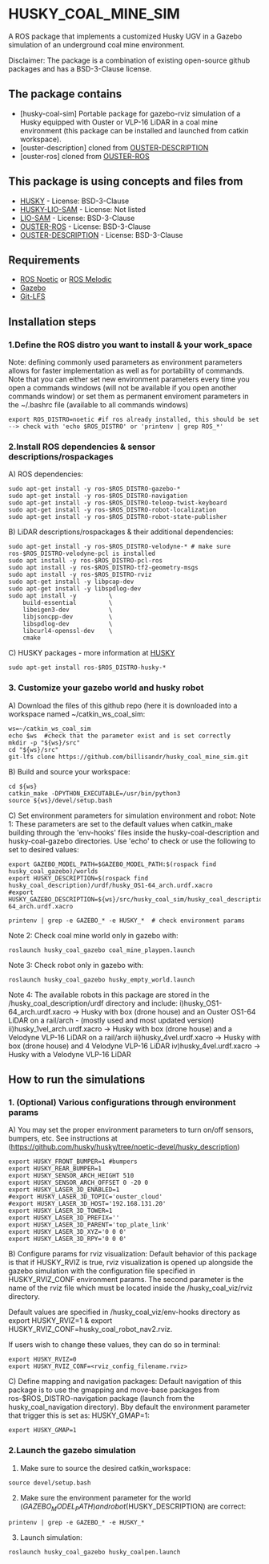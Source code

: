# HUSKY_COAL_MINE_SIM
A ROS package that implements a customized Husky UGV in a Gazebo simulation of an underground coal mine environment.

Disclaimer: The package is a combination of existing open-source github packages and has a BSD-3-Clause license.

## The package contains

- [husky-coal-sim] Portable package for gazebo-rviz simulation of a Husky equipped with Ouster or VLP-16 LiDAR in a coal mine environment (this package can be installed and launched from catkin workspace).
- [ouster-description] cloned from [OUSTER-DESCRIPTION](https://github.com/clearpathrobotics/ouster_description.git) 
- [ouster-ros] cloned from [OUSTER-ROS](https://github.com/ouster-lidar/ouster-ros)

## This package is using concepts and files from

- [HUSKY](https://github.com/husky/husky.git) - License: BSD-3-Clause
- [HUSKY-LIO-SAM](https://github.com/FarzadAziziZade/Husky-LIO-SAM.git) - License: Not listed  
- [LIO-SAM](https://github.com/TixiaoShan/LIO-SAM.git) - License: BSD-3-Clause 
- [OUSTER-ROS](https://github.com/ouster-lidar/ouster-ros.git) - License: BSD-3-Clause 
- [OUSTER-DESCRIPTION](https://github.com/clearpathrobotics/ouster_description.git) - License: BSD-3-Clause  

## Requirements

- [ROS Noetic](http://wiki.ros.org/noetic/Installation/Ubuntu) or [ROS Melodic](http://wiki.ros.org/melodic/Installation/Ubuntu)
- [Gazebo](https://github.com/gazebosim/gz-sim)
- [Git-LFS](https://git-lfs.com/)


## Installation steps


### 1.Define the ROS distro you want to install & your work_space

Note: defining commonly used parameters as environment parameters allows for faster implementation as well as for portability of commands. Note that you can either set new environment parameters every time you open a commands windows (will not be available if you open another commands window) or set them as permanent enviroment parameters in the ~/.bashrc file (available to all commands windows)

```
export ROS_DISTRO=noetic #if ros already installed, this should be set --> check with 'echo $ROS_DISTRO' or 'printenv | grep ROS_*'
```

### 2.Install ROS dependencies & sensor descriptions/rospackages

A) ROS dependencies:
```
sudo apt-get install -y ros-$ROS_DISTRO-gazebo-*
sudo apt-get install -y ros-$ROS_DISTRO-navigation
sudo apt-get install -y ros-$ROS_DISTRO-teleop-twist-keyboard
sudo apt-get install -y ros-$ROS_DISTRO-robot-localization
sudo apt-get install -y ros-$ROS_DISTRO-robot-state-publisher
```
B) LiDAR descriptions/rospackages & their additional dependencies:
```
sudo apt-get install -y ros-$ROS_DISTRO-velodyne-* # make sure ros-$ROS_DISTRO-velodyne-pcl is installed
sudo apt install -y ros-$ROS_DISTRO-pcl-ros
sudo apt install -y ros-$ROS_DISTRO-tf2-geometry-msgs
sudo apt install -y ros-$ROS_DISTRO-rviz
sudo apt-get install -y libpcap-dev
sudo apt-get install -y libspdlog-dev
sudo apt install -y         \
    build-essential         \
    libeigen3-dev           \
    libjsoncpp-dev          \
    libspdlog-dev           \
    libcurl4-openssl-dev    \
    cmake
```

C) HUSKY packages - more information at [HUSKY](http://wiki.ros.org/Robots/Husky)

```
sudo apt-get install ros-$ROS_DISTRO-husky-* 

```

### 3. Customize your gazebo world and husky robot

A) Download the files of this github repo (here it is downloaded into a workspace named ~/catkin_ws_coal_sim:
```
ws=~/catkin_ws_coal_sim
echo $ws  #check that the parameter exist and is set correctly
mkdir -p "${ws}/src"
cd "${ws}/src"
git-lfs clone https://github.com/billisandr/husky_coal_mine_sim.git
```

B) Build and source your workspace:
```
cd ${ws}
catkin_make -DPYTHON_EXECUTABLE=/usr/bin/python3
source ${ws}/devel/setup.bash
```

C) Set environment parameters for simulation environment and robot: 
Note 1: These parameters are set to the default values when catkin_make building through the 'env-hooks' files inside the husky-coal-description and husky-coal-gazebo directories. Use 'echo' to check or use the following to set to desired values:
```
export GAZEBO_MODEL_PATH=$GAZEBO_MODEL_PATH:$(rospack find husky_coal_gazebo)/worlds
export HUSKY_DESCRIPTION=$(rospack find husky_coal_description)/urdf/husky_OS1-64_arch.urdf.xacro
#export HUSKY_GAZEBO_DESCRIPTION=${ws}/src/husky_coal_sim/husky_coal_description/urdf/husky_OS1-64_arch.urdf.xacro

printenv | grep -e GAZEBO_* -e HUSKY_*  # check environment params
```

Note 2: Check coal mine world only in gazebo with:
```
roslaunch husky_coal_gazebo coal_mine_playpen.launch
```

Note 3: Check robot only in gazebo with:
```
roslaunch husky_coal_gazebo husky_empty_world.launch
```

Note 4: The available robots in this package are stored in the /husky_coal_description/urdf directory and include:
i)husky_OS1-64_arch.urdf.xacro -> Husky with box (drone house) and an Ouster OS1-64 LiDAR on a rail/arch - (mostly used and most updated version)
ii)husky_1vel_arch.urdf.xacro -> Husky with box (drone house) and a Velodyne VLP-16 LiDAR on a rail/arch
iii)husky_4vel.urdf.xacro -> Husky with box (drone house) and 4 Velodyne VLP-16 LiDAR
iv)husky_4vel.urdf.xacro -> Husky with a Velodyne VLP-16 LiDAR

## How to run the simulations

### 1. (Optional) Various configurations through environment params

A) You may set the proper environment parameters to turn on/off sensors, bumpers, etc. See instructions at (https://github.com/husky/husky/tree/noetic-devel/husky_description)
```
export HUSKY_FRONT_BUMPER=1 #bumpers
export HUSKY_REAR_BUMPER=1
export HUSKY_SENSOR_ARCH_HEIGHT 510
export HUSKY_SENSOR_ARCH_OFFSET 0 -20 0
export HUSKY_LASER_3D_ENABLED=1
#export HUSKY_LASER_3D_TOPIC='ouster_cloud'
#export HUSKY_LASER_3D_HOST='192.168.131.20'
export HUSKY_LASER_3D_TOWER=1
export HUSKY_LASER_3D_PREFIX=''
export HUSKY_LASER_3D_PARENT='top_plate_link'
export HUSKY_LASER_3D_XYZ='0 0 0'
export HUSKY_LASER_3D_RPY='0 0 0'
```

B) Configure params for rviz visualization:
Default behavior of this package is that if HUSKY_RVIZ is true, rviz visualization is opened up alongside the gazebo simulation with the configuration file specified in HUSKY_RVIZ_CONF environment params. The second parameter is the name of the rviz file which must be located inside the /husky_coal_viz/rviz directory.

Default values are specified in /husky_coal_viz/env-hooks directory as 
export HUSKY_RVIZ=1  &
export HUSKY_RVIZ_CONF=husky_coal_robot_nav2.rviz. 

If users wish to change these values, they can do so in terminal:
```
export HUSKY_RVIZ=0
export HUSKY_RVIZ_CONF=<rviz_config_filename.rviz>
```

C) Define mapping and navigation packages:
Default navigation of this package is to use the gmapping and move-base packages from ros-$ROS_DISTRO-navigation package (launch from the husky_coal_navigation directory). Bby default the environment parameter that trigger this is set as: HUSKY_GMAP=1:
```
export HUSKY_GMAP=1
```

### 2.Launch the gazebo simulation

1. Make sure to source the desired catkin_workspace: 
``` 
source devel/setup.bash 
```
2. Make sure the environment parameter for the world ($GAZEBO_MODEL_PATH) and robot ($HUSKY_DESCRIPTION) are correct:
```
printenv | grep -e GAZEBO_* -e HUSKY_*
```

3. Launch simulation:
```
roslaunch husky_coal_gazebo husky_coalpen.launch
```


